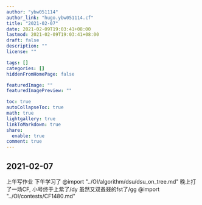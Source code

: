 ```yaml
---
author: "ybw051114"
author_link: "hugo.ybw051114.cf"
title: "2021-02-07"
date: 2021-02-09T19:03:41+08:00
lastmod: 2021-02-09T19:03:41+08:00
draft: false
description: ""
license: ""

tags: []
categories: []
hiddenFromHomePage: false

featuredImage: ""
featuredImagePreview: ""

toc: true
autoCollapseToc: true
math: true
lightgallery: true
linkToMarkdown: true
share:
  enable: true
comment: true
---
```




## 2021-02-07

上午写作业
下午学习了 
@import "../OI/algorithm/dsu/dsu_on_tree.md"
晚上打了一场CF, 小号终于上紫了/dy
虽然又双叒叕的fst了/gg
@import "../OI/contests/CF1480.md"
